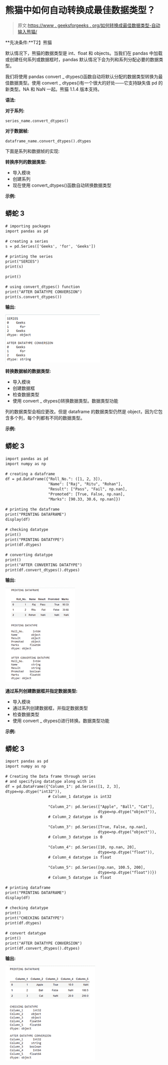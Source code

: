 # 熊猫中如何自动转换成最佳数据类型？

> 原文:[https://www . geeksforgeeks . org/如何转换成最佳数据类型-自动输入熊猫/](https://www.geeksforgeeks.org/how-to-convert-to-best-data-types-automatically-in-pandas/)

**先决条件:**T2】熊猫

默认情况下，熊猫的数据类型是 int、float 和 objects。当我们在 pandas 中加载或创建任何系列或数据框时，pandas 默认情况下会为列和系列分配必要的数据类型。

我们将使用 pandas convert _ dtypes()函数自动将默认分配的数据类型转换为最佳数据类型。使用 convert _ dtypes()有一个很大的好处——它支持缺失值 pd 的新类型。NA 和 NaN 一起。熊猫 1.1.4 版本支持。

**语法:**

**对于系列:**

```
series_name.convert_dtypes()
```

**对于数据帧:**

```
dataframe_name.convert_dtypes().dtypes
```

下面是系列和数据帧的实现:

**转换序列的数据类型:**

*   导入模块
*   创建系列
*   现在使用 convert_dtypes()函数自动转换数据类型

**示例:**

## 蟒蛇 3

```
# importing packages
import pandas as pd

# creating a series
s = pd.Series(['Geeks', 'for', 'Geeks'])

# printing the series
print("SERIES")
print(s)

print()

# using convert_dtypes() function
print("AFTER DATATYPE CONVERSION")
print(s.convert_dtypes())
```

**输出:**

![](img/171f6b382a6c3c439144605fbf47d93c.png)

**转换数据帧的数据类型:**

*   导入模块
*   创建数据框
*   检查数据类型
*   使用 convert _ dtypes()转换数据类型。数据类型功能

列的数据类型会相应更改。但是 dataframe 的数据类型仍然是 object，因为它包含多个列，每个列都有不同的数据类型。

**示例:**

## 蟒蛇 3

```
import pandas as pd
import numpy as np

# creating a dataframe
df = pd.DataFrame({"Roll_No.": ([1, 2, 3]),
                   "Name": ["Raj", "Ritu", "Rohan"],
                   "Result": ["Pass", "Fail", np.nan],
                   "Promoted": [True, False, np.nan],
                   "Marks": [90.33, 30.6, np.nan]})

# printing the dataframe
print("PRINTING DATAFRAME")
display(df)

# checking datatype
print()
print("PRINTING DATATYPE")
print(df.dtypes)

# converting datatype
print()
print("AFTER CONVERTING DATATYPE")
print(df.convert_dtypes().dtypes)
```

**输出:**

![](img/4d7633ed5fbe92f681347b2487b24e8f.png)

**通过系列创建数据框并指定数据类型:**

*   导入模块
*   通过系列创建数据框，并指定数据类型
*   检查数据类型
*   使用 convert _ dtypes()进行转换。数据类型功能

**示例:**

## 蟒蛇 3

```
import pandas as pd
import numpy as np

# Creating the Data frame through series
# and specifying datatype along with it
df = pd.DataFrame({"Column_1": pd.Series([1, 2, 3], dtype=np.dtype("int32")),
                   # Column_1 datatype is int32

                   "Column_2": pd.Series(["Apple", "Ball", "Cat"], 
                                         dtype=np.dtype("object")),
                   # Column_2 datatype is 0

                   "Column_3": pd.Series([True, False, np.nan], 
                                         dtype=np.dtype("object")),
                   # Column_3 datatype is 0

                   "Column_4": pd.Series([10, np.nan, 20], 
                                         dtype=np.dtype("float")),
                   # Column_4 datatype is float

                   "Column_5": pd.Series([np.nan, 100.5, 200],
                                         dtype=np.dtype("float"))})
                   # Column_5 datatype is float

# printing dataframe
print("PRINTING DATAFRAME")
display(df)

# checking datatype
print()
print("CHECKING DATATYPE")
print(df.dtypes)

# convert datatype
print()
print("AFTER DATATYPE CONVERSION")
print(df.convert_dtypes().dtypes)
```

**输出:**

![](img/85de59597e83c7b8eb6029061bbb7856.png)